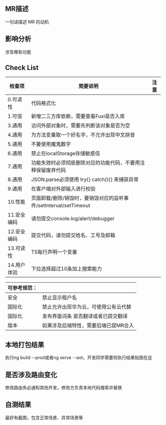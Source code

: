 ## MR描述
一句话描述 MR 的动机

## 影响分析
涉及哪些功能

## Check List
| 检查项      | 简要说明                                                          | 注意 |
| ----------- | ----------------------------------------------------------------- | ---- |
| 0.可读性    | 代码格式化                                                        |      |
| 1.可信      | 新增二三方库依赖，需要查看Fuxi是否入库                            |      |
| 3.通用      | 访问外部对象时，需要先判断该对象是否为空                          |      |
| 4.通用      | 为方法变量取一个好名字，不允许出现中文拼音                        |      |
| 5.通用      | 不要使用魔鬼数字                                                  |      |
| 6.通用      | 禁止在localStorage存储敏感信                                      |      |
| 7.通用      | 功能失效时必须彻底删除对应的功能代码，不要用注释保留废弃代码      |      |
| 8.通用      | JSON.parse必须使用 try{} catch(){} 来捕获异常                     |      |
| 9.通用      | 在客户端对外部输入进行校验                                        |      |
| 10.性能     | 页面卸载/删除/销毁时，要销毁对应的监听事件/setInterval/setTimeout |      |
| 11.安全编码 | 请勿提交console.log/alert/debugger                                |      |
| 12.安全编码 | 提交代码，请勿提交姓名、工号及邮箱                                |      |
| 13.可读性   | TS每行声明一个变量                                                |      |
| 14.用户体验 | 下拉选择超过10条加上搜索能力                                      |      |

| 可参考规范： |                                      |
| ------------ | ------------------------------------ |
| 安全         | 禁止显示租户名                       |
| 国际化       | 禁止允许出现华为云，可使用公有云代替 |
| 国际化       | 发布界面词条 是否翻译或者已提交翻译  |
| 版本         | 如果涉及后端特性，需要后端已提MR合入 |

## 本地打包结果
​执行ng build --prod或者ng serve --aot，开发同学需要将执行结果贴图在这

## 是否涉及路由变化
修改路由务必通知其他开发，修改方负责本地代码搜索并替换

## 自测结果
最好有截图，包含正常场景、异常场景等
